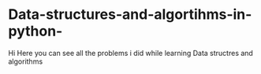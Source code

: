 # Data-structures-and-algortihms-in-python-
Hi Here you can see all the problems i did while learning Data structres and algorithms 
